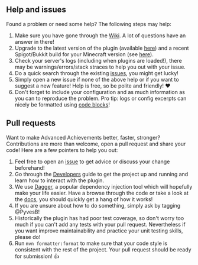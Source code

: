 ## Help and issues

Found a problem or need some help? The following steps may help:

1. Make sure you have gone through the [Wiki](https://github.com/PyvesB/AdvancedAchievements/wiki). A lot of questions have an answer in there!
2. Upgrade to the latest version of the plugin (available [here](https://www.spigotmc.org/resources/advanced-achievements.6239/history)) and a recent Spigot/Bukkit build for your Minecraft version (see [here](https://www.spigotmc.org/wiki/buildtools/#versions)).
3. Check your server's logs (including when plugins are loaded!), there may be warnings/errors/stack straces to help you out with your issue.
4. Do a quick search through the existing [issues](https://github.com/PyvesB/AdvancedAchievements/issues), you might get lucky!
5. Simply open a new issue if none of the above help or if you want to suggest a new feature! Help is free, so be polite and friendly! :heart:
6. Don't forget to include your configuration and as much information as you can to reproduce the problem. Pro tip: logs or config excerpts can nicely be formatted using [code blocks](https://help.github.com/en/github/writing-on-github/creating-and-highlighting-code-blocks#fenced-code-blocks)!

## Pull requests

Want to make Advanced Achievements better, faster, stronger? Contributions are more than welcome, open a pull request and share your code! Here are a few pointers to help you out:

1. Feel free to open an [issue](https://github.com/PyvesB/AdvancedAchievements/issues) to get advice or discuss your change beforehand!
2. Go through the [Developers](https://github.com/PyvesB/AdvancedAchievements/wiki/Developers) guide to get the project up and running and learn how to interact with the plugin.
3. We use [Dagger](https://github.com/google/dagger), a popular dependency injection tool which will hopefully make your life easier. Have a browse through the code or take a look at the [docs](https://google.github.io/dagger/users-guide), you should quickly get a hang of how it works!
4. If you are unsure about how to do something, simply ask by tagging @PyvesB!
5. Historically the plugin has had poor test coverage, so don't worry too much if you can't add any tests with your pull request. Nevertheless if you want improve maintainability and practice your unit testing skills, please do!
6. Run `mvn formatter:format` to make sure that your code style is consistent with the rest of the project. Your pull request should be ready for submission! :+1:

